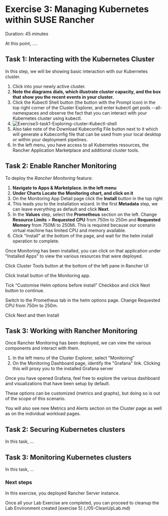



# Exercise 3: Managing Kubernetes within SUSE Rancher 

Duration: 45 minutes

At this point, ....



## Task 1: Interacting with the Kubernetes Cluster

In this step, we will be showing basic interaction with our Kubernetes cluster.

1. Click into your newly active cluster.
2. **Note the diagrams dials, which illustrate cluster capacity, and the box that show you the recent events in your cluster.**
3. Click the Kubectl Shell button (the button with the Prompt icon) in the top right corner of the Cluster Explorer, and enter kubectl get pods --all-namespaces and observe the fact that you can interact with your Kubernetes cluster using kubectl.
3. ![Exercise3-task1-Exploring-cluster-Kubectl-shell](/tmp/Exercise3-task1-Exploring-cluster-Kubectl-shell.png)
4. Also take note of the Download Kubeconfig File button next to it which will generate a Kubeconfig file that can be used from your local desktop or within your deployment pipelines.
5. In the left menu, you have access to all Kubernetes resources, the Rancher Application Marketplace and additional cluster tools.



## Task 2: Enable Rancher Monitoring

To deploy the *Rancher Monitoring* feature:

1. **Navigate to Apps & Marketplace. in the left menu**
2. **Under Charts Locate the Monitoring chart, and click on it**
3. On the Monitoring App Detail page click the **Install** button in the top right
4. This leads you to the installation wizard. In the first **Metadata** step, we can leave everything as default and click **Next**.
5. In the **Values** step, select the **Prometheus** section on the left. Change **Resource Limits** > **Requested CPU** from 750m to 250m and **Requested Memory** from 750Mi to 250Mi. This is required because our scenario virtual machine has limited CPU and memory available.
6. Click "Install" at the bottom of the page, and wait for the helm install operation to complete.

Once Monitoring has been installed, you can click on that application under "Installed Apps" to view the various resources that were deployed.

Click Cluster Tools button at the bottom of the left pane in Rancher UI

Click Install button of the Monitoring app.

Tick “Customise Helm options before install” Checkbox and click Next button to continue.

Switch to the Prometheus tab in the helm options page. Change Requested CPU from 750m to 250m.

Click Next and then Install



## Task 3: Working with Rancher Monitoring

Once Rancher Monitoring has been deployed, we can view the various components and interact with them.

1. In the left menu of the Cluster Explorer, select "Monitoring"
2. On the Monitoring Dashboard page, identify the "Grafana" link. Clicking this will proxy you to the installed Grafana server

Once you have opened Grafana, feel free to explore the various dashboard and visualizations that have been setup by default.

These options can be customized (metrics and graphs), but doing so is out of the scope of this scenario.

You will also see new Metrics and Alerts section on the Cluster page as well as on the individual workload pages.











## Task 2: Securing Kubernetes clusters

In this task, ...



## Task 3: Monitoring Kubernetes clusters

In this task, ...





### Next steps

In this exercise, you deployed Rancher Server instance.



Once all your Lab Exercise are completed, you can proceed to cleanup the Lab Environment created [exercise 5] (./05-CleanUpLab.md)



